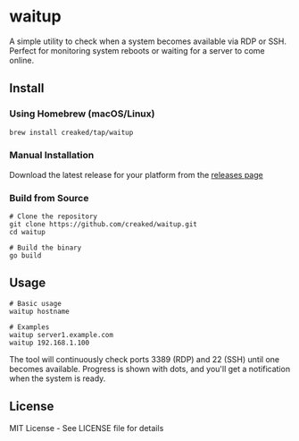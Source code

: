 # waitup

A simple utility to check when a system becomes available via RDP or SSH. Perfect for monitoring system reboots or waiting for a server to come online.

## Install

### Using Homebrew (macOS/Linux)
```bash
brew install creaked/tap/waitup
```

### Manual Installation

Download the latest release for your platform from the [releases page](https://github.com/creaked/waitup/releases/latest)

### Build from Source
```console
# Clone the repository
git clone https://github.com/creaked/waitup.git
cd waitup

# Build the binary
go build
```

## Usage
```console
# Basic usage
waitup hostname

# Examples
waitup server1.example.com
waitup 192.168.1.100
```
The tool will continuously check ports 3389 (RDP) and 22 (SSH) until one becomes available. Progress is shown with dots, and you'll get a notification when the system is ready.

## License

MIT License - See LICENSE file for details 
